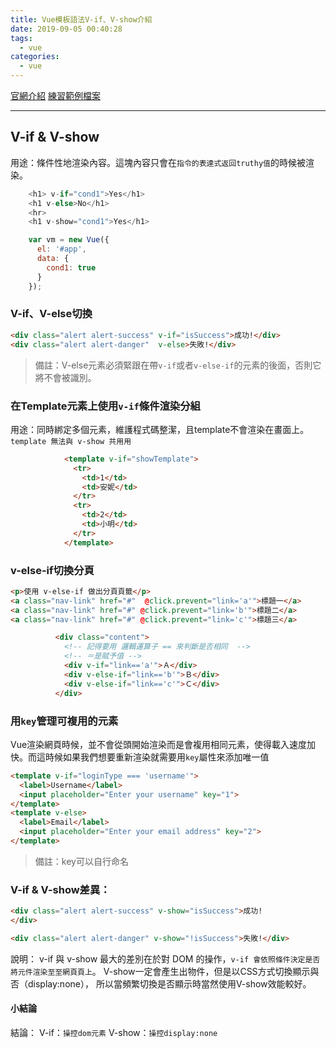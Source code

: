 ```yaml
---
title: Vue模板語法V-if、V-show介紹
date: 2019-09-05 00:40:28
tags:
  - vue
categories:
  - vue
---
```

[官網介紹](https://cn.vuejs.org/v2/guide/conditional.html)
[練習範例檔案](https://codepen.io/chunwen/pen/GVQbRB?editors=1010#0)
<!-- more -->
- - - -
## V-if & V-show
用途：條件性地渲染內容。這塊內容只會在`指令的表達式返回truthy值`的時候被渲染。
```javascript
    <h1> v-if="cond1">Yes</h1>
    <h1 v-else>No</h1>
    <hr>
    <h1 v-show="cond1">Yes</h1>

    var vm = new Vue({
      el: '#app',
      data: {
        cond1: true
      }
    });

```

### V-if、V-else切換
```html
<div class="alert alert-success" v-if="isSuccess">成功!</div>
<div class="alert alert-danger"  v-else>失敗!</div>
```
> 備註：V-else元素必須緊跟在帶`v-if`或者`v-else-if`的元素的後面，否則它將不會被識別。  

### 在Template元素上使用`v-if`條件渲染分組
用途：同時綁定多個元素，維護程式碼整潔，且template不會渲染在畫面上。`template 無法與 v-show 共⽤用`
```html
            <template v-if="showTemplate">
              <tr>
                <td>1</td>
                <td>安妮</td>
              </tr>
              <tr>
                <td>2</td>
                <td>小明</td>
              </tr>
            </template>

```
### v-else-if切換分頁
```html
<p>使用 v-else-if 做出分頁頁籤</p>
<a class="nav-link" href="#"  @click.prevent="link='a'">標題一</a>
<a class="nav-link" href="#" @click.prevent="link='b'">標題二</a>
<a class="nav-link" href="#" @click.prevent="link='c'">標題三</a>

          <div class="content">
            <!-- 記得要用 邏輯運算子 == 來判斷是否相同  -->
            <!-- ＝是賦予值 -->
            <div v-if="link=='a'">Ａ</div>
            <div v-else-if="link=='b'">Ｂ</div>
            <div v-else-if="link=='c'">Ｃ</div>
          </div>
```

### 用`key`管理可複用的元素
Vue渲染網頁時候，並不會從頭開始渲染而是會複用相同元素，使得載入速度加快。而這時候如果我們想要重新渲染就需要用`key`屬性來添加唯一值
```html
<template v-if="loginType === 'username'">
  <label>Username</label>
  <input placeholder="Enter your username" key="1">
</template>
<template v-else>
  <label>Email</label>
  <input placeholder="Enter your email address" key="2">
</template>

```
> 備註：key可以自行命名  
### V-if & V-show差異：
```html
<div class="alert alert-success" v-show="isSuccess">成功!
</div>

<div class="alert alert-danger" v-show="!isSuccess">失敗!</div>

```
說明：
v-if 與 v-show 最大的差別在於對 DOM 的操作，`v-if 會依照條件決定是否將元件渲染⾄至網⾴頁上`。
V-show一定會產生出物件，但是以CSS方式切換顯示與否（display:none），
所以當頻繁切換是否顯示時當然使用V-show效能較好。

#### 小結論
結論：
V-if：`操控dom元素`
V-show：`操控display:none`
